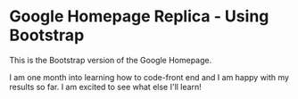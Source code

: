 # Google Homepage Replica - Using Bootstrap
This is the Bootstrap version of the Google Homepage.

I am one month into learning how to code-front end and I am happy with my results so far. I am excited to see what else I'll learn!